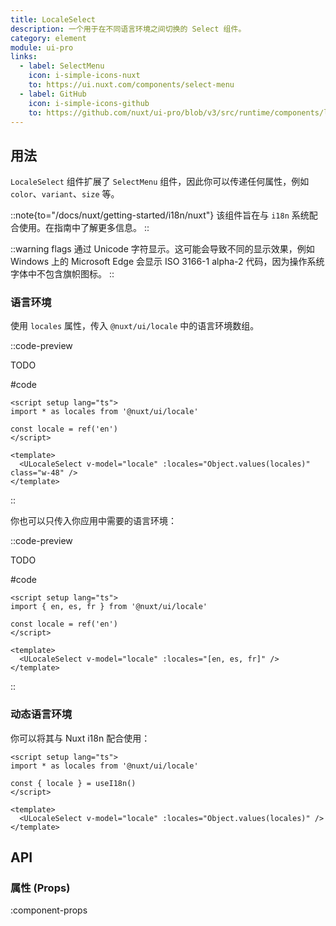 ```yaml
---
title: LocaleSelect
description: 一个用于在不同语言环境之间切换的 Select 组件。
category: element
module: ui-pro
links:
  - label: SelectMenu
    icon: i-simple-icons-nuxt
    to: https://ui.nuxt.com/components/select-menu
  - label: GitHub
    icon: i-simple-icons-github
    to: https://github.com/nuxt/ui-pro/blob/v3/src/runtime/components/locale/LocaleSelect.vue
---
```


## 用法

`LocaleSelect` 组件扩展了 `SelectMenu` 组件，因此你可以传递任何属性，例如 `color`、`variant`、`size` 等。

::note{to="/docs/nuxt/getting-started/i18n/nuxt"}
该组件旨在与 `i18n` 系统配合使用。在指南中了解更多信息。
::

::warning
flags 通过 Unicode 字符显示。这可能会导致不同的显示效果，例如 Windows 上的 Microsoft Edge 会显示 ISO 3166-1 alpha-2 代码，因为操作系统字体中不包含旗帜图标。
::

### 语言环境

使用 `locales` 属性，传入 `@nuxt/ui/locale` 中的语言环境数组。

::code-preview

TODO

#code
```vue
<script setup lang="ts">
import * as locales from '@nuxt/ui/locale'

const locale = ref('en')
</script>

<template>
  <ULocaleSelect v-model="locale" :locales="Object.values(locales)" class="w-48" />
</template>
```
::

你也可以只传入你应用中需要的语言环境：

::code-preview

TODO

#code
```vue
<script setup lang="ts">
import { en, es, fr } from '@nuxt/ui/locale'

const locale = ref('en')
</script>

<template>
  <ULocaleSelect v-model="locale" :locales="[en, es, fr]" />
</template>
```
::

### 动态语言环境

你可以将其与 Nuxt i18n 配合使用：

```vue
<script setup lang="ts">
import * as locales from '@nuxt/ui/locale'

const { locale } = useI18n()
</script>

<template>
  <ULocaleSelect v-model="locale" :locales="Object.values(locales)" />
</template>
```

## API

### 属性 (Props)

:component-props


